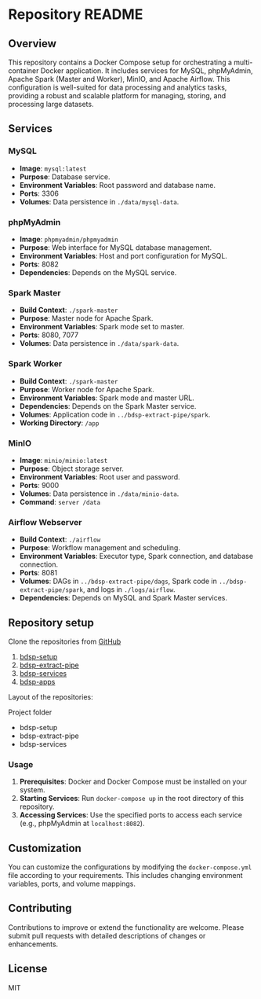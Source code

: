# Repository README

## Overview

This repository contains a Docker Compose setup for orchestrating a multi-container Docker application. It includes services for MySQL, phpMyAdmin, Apache Spark (Master and Worker), MinIO, and Apache Airflow. This configuration is well-suited for data processing and analytics tasks, providing a robust and scalable platform for managing, storing, and processing large datasets.

## Services

### MySQL
- **Image**: `mysql:latest`
- **Purpose**: Database service.
- **Environment Variables**: Root password and database name.
- **Ports**: 3306
- **Volumes**: Data persistence in `./data/mysql-data`.

### phpMyAdmin
- **Image**: `phpmyadmin/phpmyadmin`
- **Purpose**: Web interface for MySQL database management.
- **Environment Variables**: Host and port configuration for MySQL.
- **Ports**: 8082
- **Dependencies**: Depends on the MySQL service.

### Spark Master
- **Build Context**: `./spark-master`
- **Purpose**: Master node for Apache Spark.
- **Environment Variables**: Spark mode set to master.
- **Ports**: 8080, 7077
- **Volumes**: Data persistence in `./data/spark-data`.

### Spark Worker
- **Build Context**: `./spark-master`
- **Purpose**: Worker node for Apache Spark.
- **Environment Variables**: Spark mode and master URL.
- **Dependencies**: Depends on the Spark Master service.
- **Volumes**: Application code in `../bdsp-extract-pipe/spark`.
- **Working Directory**: `/app`

### MinIO
- **Image**: `minio/minio:latest`
- **Purpose**: Object storage server.
- **Environment Variables**: Root user and password.
- **Ports**: 9000
- **Volumes**: Data persistence in `./data/minio-data`.
- **Command**: `server /data`

### Airflow Webserver
- **Build Context**: `./airflow`
- **Purpose**: Workflow management and scheduling.
- **Environment Variables**: Executor type, Spark connection, and database connection.
- **Ports**: 8081
- **Volumes**: DAGs in `../bdsp-extract-pipe/dags`, Spark code in `../bdsp-extract-pipe/spark`, and logs in `./logs/airflow`.
- **Dependencies**: Depends on MySQL and Spark Master services.

## Repository setup
Clone the repositories from [GitHub](https://github.com/dhbw-loerrach-wds22a)
1. [bdsp-setup](https://github.com/dhbw-loerrach-wds22a/bdsp-setup)
3. [bdsp-extract-pipe](https://github.com/dhbw-loerrach-wds22a/bdsp-extract-pipe)
4. [bdsp-services](https://github.com/dhbw-loerrach-wds22a/bdsp-services)
5. [bdsp-apps](https://github.com/dhbw-loerrach-wds22a/bdsp-apps)

Layout of the repositories:

Project folder
  - bdsp-setup
  - bdsp-extract-pipe
  - bdsp-services
### Usage

1. **Prerequisites**: Docker and Docker Compose must be installed on your system.
2. **Starting Services**: Run `docker-compose up` in the root directory of this repository.
3. **Accessing Services**: Use the specified ports to access each service (e.g., phpMyAdmin at `localhost:8082`).

## Customization

You can customize the configurations by modifying the `docker-compose.yml` file according to your requirements. This includes changing environment variables, ports, and volume mappings.

## Contributing

Contributions to improve or extend the functionality are welcome. Please submit pull requests with detailed descriptions of changes or enhancements.

## License

MIT
